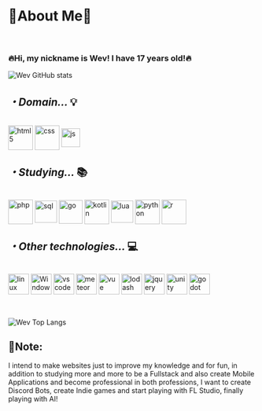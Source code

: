 <h1>🌌About Me🌌</h1>
<br>
<h3>🔥Hi, my nickname is Wev! I have 17 years old!🔥</h3>

![Wev GitHub stats](https://github-readme-stats.vercel.app/api?username=Wev237&show_icons=true&theme=tokyonight)

<h2><i>・Domain... </i>💡</h2>

<div style="display: inline block"><br/>
    <img align="center" alt="html5" width="50px" src="https://cdn.jsdelivr.net/gh/devicons/devicon@latest/icons/html5/html5-original-wordmark.svg"/>
    <img align="center" alt="css" width="50px" src="https://cdn.jsdelivr.net/gh/devicons/devicon@latest/icons/css3/css3-original-wordmark.svg"/>
    <img align="center" alt="js" width="38px" src="https://cdn.jsdelivr.net/gh/devicons/devicon@latest/icons/javascript/javascript-original.svg"/> 
</div>    
<h2><i>・Studying... </i>📚</h2>

<div style="display: inline block"><br/>
    <img align="center" alt="php" width="50px" src="https://cdn.jsdelivr.net/gh/devicons/devicon@latest/icons/php/php-original.svg"/>
    <img align="center" alt="sql" width="45px" src="https://cdn.jsdelivr.net/gh/devicons/devicon@latest/icons/azuresqldatabase/azuresqldatabase-original.svg"/> 
    <img align="center" alt="go" width="48px" src="https://cdn.jsdelivr.net/gh/devicons/devicon@latest/icons/go/go-original-wordmark.svg"/>
    <img align="center" alt="kotlin" width="50px" src="https://cdn.jsdelivr.net/gh/devicons/devicon@latest/icons/kotlin/kotlin-original.svg"/>
    <img align="center" alt="lua" width="45px" src="https://cdn.jsdelivr.net/gh/devicons/devicon@latest/icons/lua/lua-original.svg" />
    <img align="center" alt="python" width="50px" src="https://cdn.jsdelivr.net/gh/devicons/devicon@latest/icons/python/python-original.svg"/>
    <img align="center" alt="r" width="50px" src="https://cdn.jsdelivr.net/gh/devicons/devicon@latest/icons/r/r-plain.svg"/> 
</div>

<h2><i>・Other technologies... </i>💻</h2>

<div style="display: inline block"><br/>
    <img align="center" alt="linux" width="42px" src="https://cdn.jsdelivr.net/gh/devicons/devicon@latest/icons/linux/linux-original.svg"/>
    <img align="center" alt="Windows" width="42px" src="https://cdn.jsdelivr.net/gh/devicons/devicon@latest/icons/windows11/windows11-original.svg" />
    <img align="center" alt="vscode" width="42px" src="https://cdn.jsdelivr.net/gh/devicons/devicon@latest/icons/vscode/vscode-original.svg" />
    <img align="center" alt="meteor" width="42px" src="https://cdn.jsdelivr.net/gh/devicons/devicon@latest/icons/meteor/meteor-original.svg" />
    <img align="center" alt="vue" width="42px" src="https://cdn.jsdelivr.net/gh/devicons/devicon@latest/icons/vuejs/vuejs-original.svg" />
    <img align="center" alt="lodash" width="42px" src="https://cdn.jsdelivr.net/gh/devicons/devicon@latest/icons/lodash/lodash-original.svg" />
    <img align="center" alt="jquery" width="42px" src="https://cdn.jsdelivr.net/gh/devicons/devicon@latest/icons/jquery/jquery-original.svg" />
    <img align="center" alt="unity" width="42px" src="https://cdn.jsdelivr.net/gh/devicons/devicon@latest/icons/unity/unity-plain.svg" />             
    <img align="center" alt="godot" width="42px" src="https://cdn.jsdelivr.net/gh/devicons/devicon@latest/icons/godot/godot-original.svg"/>
    
</div>
<br>
<br>

![Wev Top Langs](https://github-readme-stats.vercel.app/api/top-langs/?username=Wev237&show=compact)

<h2>📃Note:</h2>
<p>I intend to make websites just to improve my knowledge and for fun, in addition to studying more and more to be a Fullstack and also create Mobile Applications and become professional in both professions, I want to create Discord Bots, create Indie games and start playing with FL Studio, finally playing with AI!</p>
<br>
